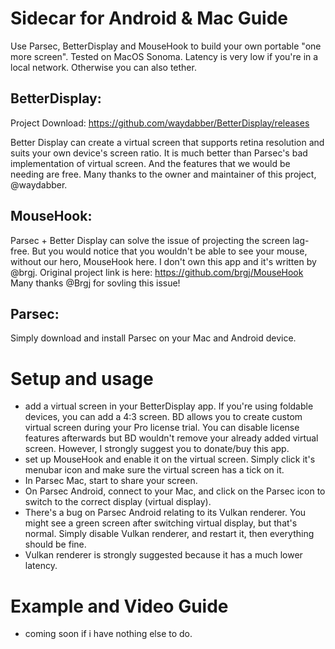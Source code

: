 # Sidecar for Android & Mac Guide

Use Parsec, BetterDisplay and MouseHook to build your own portable "one more screen".
Tested on MacOS Sonoma. 
Latency is very low if you're in a local network. Otherwise you can also tether.

## BetterDisplay:
Project Download:
https://github.com/waydabber/BetterDisplay/releases

Better Display can create a virtual screen that supports retina resolution and suits your own device's screen ratio. It is much better than Parsec's bad implementation of virtual screen. 
And the features that we would be needing are free. Many thanks to the owner and maintainer of this project, @waydabber.

## MouseHook:
Parsec + Better Display can solve the issue of projecting the screen lag-free. But you would notice that you wouldn't be able to see your mouse, without our hero, MouseHook here.
I don't own this app and it's written by @brgj. Original project link is here: https://github.com/brgj/MouseHook
Many thanks @Brgj for sovling this issue!

## Parsec:
Simply download and install Parsec on your Mac and Android device.


# Setup and usage

- add a virtual screen in your BetterDisplay app. If you're using foldable devices, you can add a 4:3 screen. BD allows you to create custom virtual screen during your Pro license trial. You can disable license features afterwards but BD wouldn't remove your already added virtual screen. However, I strongly suggest you to donate/buy this app.
- set up MouseHook and enable it on the virtual screen. Simply click it's menubar icon and make sure the virtual screen has a tick on it.
- In Parsec Mac, start to share your screen.
- On Parsec Android, connect to your Mac, and click on the Parsec icon to switch to the correct display (virtual display).
- There's a bug on Parsec Android relating to its Vulkan renderer. You might see a green screen after switching virtual display, but that's normal. Simply disable Vulkan renderer, and restart it, then everything should be fine.
- Vulkan renderer is strongly suggested because it has a much lower latency.

# Example and Video Guide
- coming soon if i have nothing else to do.
